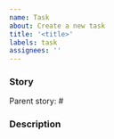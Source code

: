 ```yaml
---
name: Task
about: Create a new task
title: '<title>'
labels: task
assignees: ''
---
```


### Story
<!-- here you can reference they parent Story, given that this exists. Just insert the number of issue (e.x #34).
If no Story exists, ignore and feel free to delete the "Story" section. -->
Parent story: #

### Description
